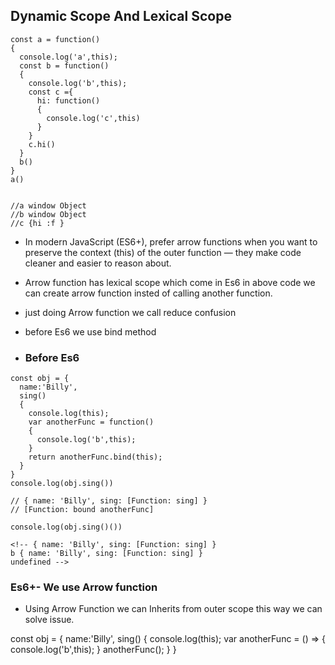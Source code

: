 ##  Dynamic Scope And Lexical Scope
```
const a = function()
{
  console.log('a',this);
  const b = function()
  {
    console.log('b',this);
    const c ={
      hi: function()
      {
        console.log('c',this)
      }
    }
    c.hi()
  }
  b()
}
a()


//a window Object
//b window Object
//c {hi :f }

```

- In modern JavaScript (ES6+), prefer arrow functions when you want to preserve the context (this) of the outer function — they make code cleaner and easier to reason about.
- Arrow function has lexical scope which come in Es6 in above code we can create arrow function insted of calling another function. 
- just doing Arrow function we call reduce confusion 
- before  Es6 we use bind method

- ### Before Es6
```
const obj = {
  name:'Billy',
  sing()
  {
    console.log(this);
    var anotherFunc = function()
    {
      console.log('b',this);
    }
    return anotherFunc.bind(this);
  }
}
console.log(obj.sing()) 

// { name: 'Billy', sing: [Function: sing] }
// [Function: bound anotherFunc]

console.log(obj.sing()())

<!-- { name: 'Billy', sing: [Function: sing] }
b { name: 'Billy', sing: [Function: sing] }
undefined -->

```

###  Es6+-  We use Arrow function

- Using Arrow Function we can Inherits from outer scope this way we can solve issue.

const obj = {
  name:'Billy',
  sing()
  {
    console.log(this);
    var anotherFunc = () =>
    {
      console.log('b',this);
    }
    anotherFunc();
  }
}